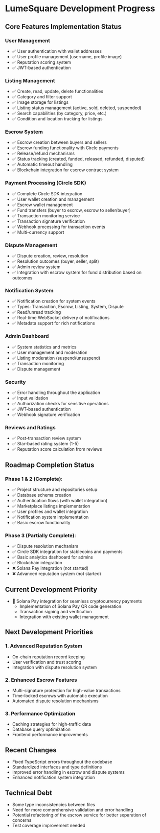 # LumeSquare Development Progress

## Core Features Implementation Status

### User Management
- ✅ User authentication with wallet addresses
- ✅ User profile management (username, profile image)
- ✅ Reputation scoring system
- ✅ JWT-based authentication

### Listing Management
- ✅ Create, read, update, delete functionalities
- ✅ Category and filter support
- ✅ Image storage for listings
- ✅ Listing status management (active, sold, deleted, suspended)
- ✅ Search capabilities (by category, price, etc.)
- ✅ Condition and location tracking for listings

### Escrow System
- ✅ Escrow creation between buyers and sellers
- ✅ Escrow funding functionality with Circle payments
- ✅ Release/refund mechanisms
- ✅ Status tracking (created, funded, released, refunded, disputed)
- ✅ Automatic timeout handling
- ✅ Blockchain integration for escrow contract system

### Payment Processing (Circle SDK)
- ✅ Complete Circle SDK integration
- ✅ User wallet creation and management
- ✅ Escrow wallet management
- ✅ Fund transfers (buyer to escrow, escrow to seller/buyer)
- ✅ Transaction monitoring service
- ✅ Transaction signature verification
- ✅ Webhook processing for transaction events
- ✅ Multi-currency support

### Dispute Management
- ✅ Dispute creation, review, resolution
- ✅ Resolution outcomes (buyer, seller, split)
- ✅ Admin review system
- ✅ Integration with escrow system for fund distribution based on outcomes

### Notification System
- ✅ Notification creation for system events
- ✅ Types: Transaction, Escrow, Listing, System, Dispute
- ✅ Read/unread tracking
- ✅ Real-time WebSocket delivery of notifications
- ✅ Metadata support for rich notifications

### Admin Dashboard
- ✅ System statistics and metrics
- ✅ User management and moderation
- ✅ Listing moderation (suspend/unsuspend)
- ✅ Transaction monitoring
- ✅ Dispute management

### Security
- ✅ Error handling throughout the application
- ✅ Input validation
- ✅ Authorization checks for sensitive operations
- ✅ JWT-based authentication
- ✅ Webhook signature verification

### Reviews and Ratings
- ✅ Post-transaction review system
- ✅ Star-based rating system (1-5)
- ✅ Reputation score calculation from reviews

## Roadmap Completion Status

### Phase 1 & 2 (Complete):
- ✅ Project structure and repositories setup
- ✅ Database schema creation
- ✅ Authentication flows (with wallet integration)
- ✅ Marketplace listings implementation
- ✅ User profiles and wallet integration
- ✅ Notification system implementation
- ✅ Basic escrow functionality

### Phase 3 (Partially Complete):
- ✅ Dispute resolution mechanism
- ✅ Circle SDK integration for stablecoins and payments
- ✅ Basic analytics dashboard for admins
- ✅ Blockchain integration
- ❌ Solana Pay integration (not started)
- ❌ Advanced reputation system (not started)

## Current Development Priority
- 🔄 Solana Pay integration for seamless cryptocurrency payments
  - Implementation of Solana Pay QR code generation
  - Transaction signing and verification
  - Integration with existing wallet management

## Next Development Priorities

### 1. Advanced Reputation System
- On-chain reputation record keeping
- User verification and trust scoring
- Integration with dispute resolution system

### 2. Enhanced Escrow Features
- Multi-signature protection for high-value transactions
- Time-locked escrows with automatic execution
- Automated dispute resolution mechanisms

### 3. Performance Optimization
- Caching strategies for high-traffic data
- Database query optimization
- Frontend performance improvements

## Recent Changes
- Fixed TypeScript errors throughout the codebase
- Standardized interfaces and type definitions
- Improved error handling in escrow and dispute systems
- Enhanced notification system integration

## Technical Debt
- Some type inconsistencies between files
- Need for more comprehensive validation and error handling
- Potential refactoring of the escrow service for better separation of concerns
- Test coverage improvement needed
